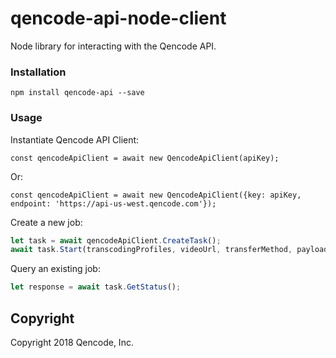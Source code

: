 qencode-api-node-client
====================

Node library for interacting with the Qencode API.

### Installation

    npm install qencode-api --save

### Usage

Instantiate Qencode API Client:

    const qencodeApiClient = await new QencodeApiClient(apiKey);

Or:

    const qencodeApiClient = await new QencodeApiClient({key: apiKey, endpoint: 'https://api-us-west.qencode.com'});

Create a new job:

```javascript
let task = await qencodeApiClient.CreateTask();
await task.Start(transcodingProfiles, videoUrl, transferMethod, payload, OutputPathVariables);
```

Query an existing job:

```javascript
let response = await task.GetStatus();
```

## Copyright
Copyright 2018 Qencode, Inc.
